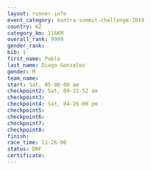 ```yaml
---
layout: runner-info 
event_category: mantra-summit-challenge-2019 
country: KZ
category_km: 116KM
overall_rank: 9999
gender_rank: 
bib: 1
first_name: Pablo
last_name: Diago Gonzalez
gender: M
team_name: 
start: Sat, 05-00-00 am
checkpoint2: Sat, 09-33-52 am
checkpoint3: 
checkpoint4: Sat, 04-26-00 pm
checkpoint5: 
checkpoint6: 
checkpoint7: 
checkpoint8: 
finish: 
race_time: 11-26-00
status: DNF
certificate: 
---
```

